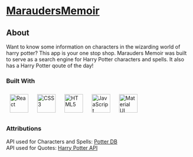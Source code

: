 # [MaraudersMemoir](https://maraudersmemoir.onrender.com)

## About

Want to know some information on characters in the wizarding world of harry potter? This app is your one stop shop.
Marauders Memoir was built to serve as a search engine for Harry Potter characters and spells. 
It also has a Harry Potter qoute of the day!

### Built With

<div align="left">  
<a href="https://reactjs.org/" target="_blank"><img style="margin: 10px" src="https://profilinator.rishav.dev/skills-assets/react-original-wordmark.svg" alt="React" height="50" /></a>  
<a href="https://www.w3schools.com/css/" target="_blank"><img style="margin: 10px" src="https://profilinator.rishav.dev/skills-assets/css3-original-wordmark.svg" alt="CSS3" height="50" /></a>  
<a href="https://en.wikipedia.org/wiki/HTML5" target="_blank"><img style="margin: 10px" src="https://profilinator.rishav.dev/skills-assets/html5-original-wordmark.svg" alt="HTML5" height="50" /></a>  
<a href="https://www.javascript.com/" target="_blank"><img style="margin: 10px" src="https://profilinator.rishav.dev/skills-assets/javascript-original.svg" alt="JavaScript" height="50" /></a>  
<a href="https://mui.com/" target="_blank"><img style="margin: 10px" src="https://profilinator.rishav.dev/skills-assets/mui.png" alt="Material UI" height="50" /></a>  
</div>


### Attributions

API used for Characters and Spells: [Potter DB](https://docs.potterdb.com/) <br/>
API used for Quotes: [Harry Potter API](https://github.com/joeltgray/HarryPotterAPI)
